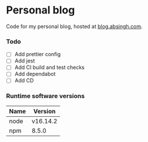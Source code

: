 # Personal blog

Code for my personal blog, hosted at [blog.absingh.com][1].

### Todo

- [ ] Add prettier config
- [ ] Add jest
- [ ] Add CI build and test checks
- [ ] Add dependabot
- [ ] Add CD

### Runtime software versions

| Name | Version  |
| ---- | -------- |
| node | v16.14.2 |
| npm  | 8.5.0    |

[1]: https://blog.absingh.com/
